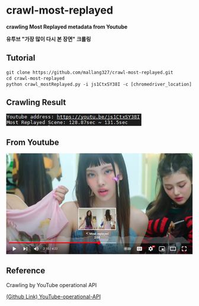 # crawl-most-replayed
**crawling Most Replayed metadata from Youtube**

**유투브 "가장 많이 다시 본 장면" 크롤링**

## Tutorial
```
git clone https://github.com/mallang327/crawl-most-replayed.git
cd crawl-most-replayed
python crawl_mostReplayed.py -i js1CtxSY38I -c [chromedriver_location]
```

## Crawling Result
![2](./resources/result_image.PNG)

## From Youtube
![1](./resources/test_image.PNG)

## Reference
Crawling by YouTube operational API

[(Github Link) YouTube-operational-API](https://github.com/Benjamin-Loison/YouTube-operational-API)
